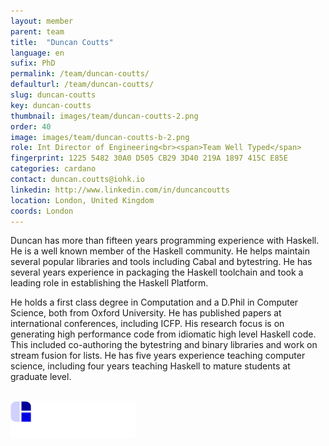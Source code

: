 ```yaml
---
layout: member
parent: team
title:  "Duncan Coutts"
language: en
sufix: PhD
permalink: /team/duncan-coutts/
defaulturl: /team/duncan-coutts/
slug: duncan-coutts
key: duncan-coutts
thumbnail: images/team/duncan-coutts-2.png
order: 40
image: images/team/duncan-coutts-b-2.png
role: Int Director of Engineering<br><span>Team Well Typed</span>
fingerprint: 1225 5482 30A0 D505 CB29 3D40 219A 1897 415C E85E
categories: cardano
contact: duncan.coutts@iohk.io
linkedin: http://www.linkedin.com/in/duncancoutts
location: London, United Kingdom
coords: London
---
```

Duncan has more than fifteen years programming experience with Haskell. He is a well known member of the Haskell community. He helps maintain several popular libraries and tools including Cabal and bytestring. He has several years experience in packaging the Haskell toolchain and took a leading role in establishing the Haskell Platform.

He holds a first class degree in Computation and a D.Phil in Computer Science, both from Oxford University. He has published papers at international conferences, including ICFP. His research focus is on generating high performance code from idiomatic high level Haskell code. This included co-authoring the bytestring and binary libraries and work on stream fusion for lists. He has five years experience teaching computer science, including four years teaching Haskell to mature students at graduate level.

<br>
<a href="http://www.well-typed.com/" target="_blank"><img src="/images/logo/welltyped.png" width="200" height="59" alt="" /></a>
